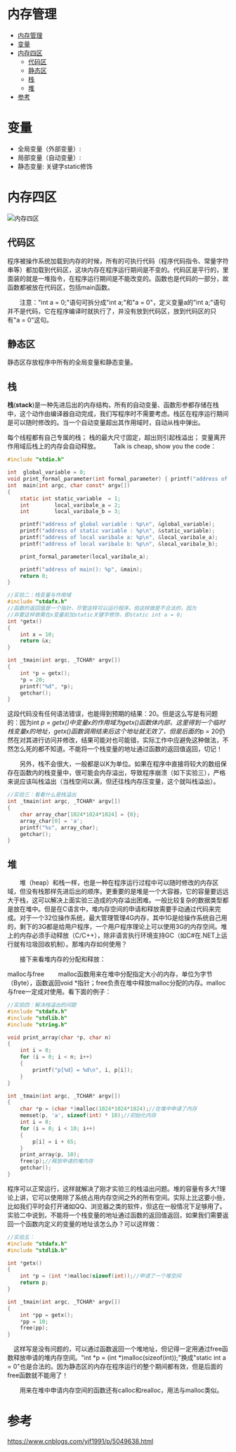 # 内存管理
- [内存管理](#内存管理)
- [变量](#变量)
- [内存四区](#内存四区)
  - [代码区](#代码区)
  - [静态区](#静态区)
  - [栈](#栈)
  - [堆](#堆)
- [参考](#参考)



# 变量

- 全局变量（外部变量）: 
- 局部变量（自动变量）: 
- 静态变量: 关键字static修饰

# 内存四区
![内存四区](https://images2015.cnblogs.com/blog/686215/201512/686215-20151217212238302-1812512007.png)

## 代码区
程序被操作系统加载到内存的时候，所有的可执行代码（程序代码指令、常量字符串等）都加载到代码区，这块内存在程序运行期间是不变的。代码区是平行的，里面装的就是一堆指令，在程序运行期间是不能改变的。函数也是代码的一部分，故函数都被放在代码区，包括main函数。

　　注意："int a = 0;"语句可拆分成"int a;"和"a = 0"，定义变量a的"int a;"语句并不是代码，它在程序编译时就执行了，并没有放到代码区，放到代码区的只有"a = 0"这句。

## 静态区
静态区存放程序中所有的全局变量和静态变量。

## 栈
**栈**(**stack**)是一种先进后出的内存结构，所有的自动变量、函数形参都存储在栈中，这个动作由编译器自动完成，我们写程序时不需要考虑。栈区在程序运行期间是可以随时修改的。当一个自动变量超出其作用域时，自动从栈中弹出。

每个线程都有自己专属的栈；
栈的最大尺寸固定，超出则引起栈溢出；
变量离开作用域后栈上的内存会自动释放。
　　Talk is cheap, show you the code：


```c
#include "stdio.h"

int  global_variable = 0;
void print_formal_parameter(int formal_parameter) { printf("address of formal parameter: %p\n", &formal_parameter); }
int  main(int argc, char const* argv[])
{
    static int static_variable  = 1;
    int        local_varibale_a = 2;
    int        local_varibale_b = 3;

    printf("address of global variable : %p\n", &global_variable);
    printf("address of static variable : %p\n", &static_variable);
    printf("address of local varibale a: %p\n", &local_varibale_a);
    printf("address of local varibale b: %p\n", &local_varibale_b);

    print_formal_parameter(local_varibale_a);

    printf("address of main(): %p", &main);
    return 0;
}
```

```c
//实验二：栈变量与作用域
#include "stdafx.h"
//函数的返回值是一个指针，尽管这样可以运行程序，但这样做是不合法的，因为
//非要这样做需在x变量前加static关键字修饰，即static int a = 0;
int *getx()
{
    int x = 10;
    return &x;
}

int _tmain(int argc, _TCHAR* argv[])
{
    int *p = getx();
    *p = 20;
    printf("%d", *p);
    getchar();
}
```
这段代码没有任何语法错误，也能得到预期的结果：20。但是这么写是有问题的：因为int *p = getx()中变量x的作用域为getx()函数体内部，这里得到一个临时栈变量x的地址，getx()函数调用结束后这个地址就无效了，但是后面的*p = 20仍然在对其进行访问并修改，结果可能对也可能错，实际工作中应避免这种做法，不然怎么死的都不知道。不能将一个栈变量的地址通过函数的返回值返回，切记！

　　另外，栈不会很大，一般都是以K为单位。如果在程序中直接将较大的数组保存在函数内的栈变量中，很可能会内存溢出，导致程序崩溃（如下实验三），严格来说应该叫栈溢出（当栈空间以满，但还往栈内存压变量，这个就叫栈溢出）。

```c
//实验三：看看什么是栈溢出
int _tmain(int argc, _TCHAR* argv[])
{
    char array_char[1024*1024*1024] = {0};
    array_char[0] = 'a';
    printf("%s", array_char);
    getchar();
}
```

## 堆

　　堆（heap）和栈一样，也是一种在程序运行过程中可以随时修改的内存区域，但没有栈那样先进后出的顺序。更重要的是堆是一个大容器，它的容量要远远大于栈，这可以解决上面实验三造成的内存溢出困难。一般比较复杂的数据类型都是放在堆中。但是在C语言中，堆内存空间的申请和释放需要手动通过代码来完成。对于一个32位操作系统，最大管理管理4G内存，其中1G是给操作系统自己用的，剩下的3G都是给用户程序，一个用户程序理论上可以使用3G的内存空间。堆上的内存必须手动释放（C/C++），除非语言执行环境支持GC（如C#在.NET上运行就有垃圾回收机制）。那堆内存如何使用？

　　接下来看堆内存的分配和释放：

malloc与free
　　malloc函数用来在堆中分配指定大小的内存，单位为字节（Byte），函数返回void *指针；free负责在堆中释放malloc分配的内存。malloc与free一定成对使用。看下面的例子：

```c
//实验四：解决栈溢出的问题
#include "stdafx.h"
#include "stdlib.h"
#include "string.h"

void print_array(char *p, char n)
{
    int i = 0;
    for (i = 0; i < n; i++)
    {
        printf("p[%d] = %d\n", i, p[i]);
    }
}

int _tmain(int argc, _TCHAR* argv[])
{
    char *p = (char *)malloc(1024*1024*1024);//在堆中申请了内存
    memset(p, 'a', sizeof(int) * 10);//初始化内存
    int i = 0;
    for (i = 0; i < 10; i++)
    {
        p[i] = i + 65;
    }
    print_array(p, 10);
    free(p);//释放申请的堆内存
    getchar();
}
```

程序可以正常运行，这样就解决了刚才实验三的栈溢出问题。堆的容量有多大?理论上讲，它可以使用除了系统占用内存空间之外的所有空间。实际上比这要小些，比如我们平时会打开诸如QQ、浏览器之类的软件，但这在一般情况下足够用了。实验二中说到，不能将一个栈变量的地址通过函数的返回值返回，如果我们需要返回一个函数内定义的变量的地址该怎么办？可以这样做：
```c
//实验五：
#include "stdafx.h"
#include "stdlib.h"

int *getx()
{
    int *p = (int *)malloc(sizeof(int));//申请了一个堆空间
    return p;
}

int _tmain(int argc, _TCHAR* argv[])
{
    int *pp = getx();
    *pp = 10;
    free(pp);
}
```
　这样写是没有问题的，可以通过函数返回一个堆地址，但记得一定用通过free函数释放申请的堆内存空间。"int *p = (int *)malloc(sizeof(int));"换成"static int a = 0"也是合法的。因为静态区的内存在程序运行的整个期间都有效，但是后面的free函数就不能用了！

　　用来在堆中申请内存空间的函数还有calloc和realloc，用法与malloc类似。


# 参考

https://www.cnblogs.com/yif1991/p/5049638.html